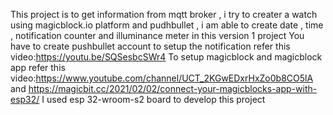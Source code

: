 This project is to get information from mqtt broker , i try to creater a watch using magicblock.io platform and pudhbullet , i am able to create date , time , notification counter and illuminance meter in this version 1 project
You have to create pushbullet account to setup the notification refer this video:https://youtu.be/SQSesbcSWr4
To setup magicblock and magicblock app refer this video:https://www.youtube.com/channel/UCT_2KGwEDxrHxZo0b8CO5lA and https://magicbit.cc/2021/02/02/connect-your-magicblocks-app-with-esp32/
I used esp 32-wroom-s2 board to develop this project
